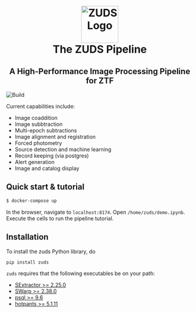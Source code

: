 <h1 align="center">
  <br>
  <img
    src="https://avatars2.githubusercontent.com/u/63957543?s=400&u=ebbfb09abc72ec77cf865a17d13918231985c236&v=4"
    alt="ZUDS Logo"
    width="100px"
  />
  <br>
  The ZUDS Pipeline
  <br>
</h1>

<h2 align="center">
A High-Performance Image Processing Pipeline for ZTF
</h2>

![Build](https://github.com/zuds-survey/zuds-pipeline/workflows/build-and-test/badge.svg)

Current capabilities include:

  * Image coaddition
  * Image subbtraction
  * Multi-epoch subtractions
  * Image alignment and registration
  * Forced photometry 
  * Source detection and machine learning
  * Record keeping (via postgres)
  * Alert generation
  * Image and catalog display
  
## Quick start & tutorial
```bash
$ docker-compose up
```

In the browser, navigate to `localhost:8174`. Open 
`/home/zuds/demo.ipynb`. Execute the cells to run the pipeline tutorial.
  
## Installation

To install the zuds Python library, do

    pip install zuds
    

`zuds` requires that the following executables be on your path:

  * [SExtractor >= 2.25.0](https://github.com/astromatic/sextractor)
  * [SWarp >= 2.38.0](https://github.com/astromatic/swarp)
  * [psql >= 9.6](https://www.postgresql.org/)
  * [hotpants >= 5.1.11](https://github.com/zuds-survey/hotpants)

